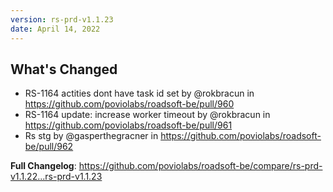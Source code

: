 ```yaml
---
version: rs-prd-v1.1.23
date: April 14, 2022
---
```


## What's Changed
* RS-1164 actities dont have task id set by @rokbracun in https://github.com/poviolabs/roadsoft-be/pull/960
* RS-1164 update: increase worker timeout by @rokbracun in https://github.com/poviolabs/roadsoft-be/pull/961
* Rs stg by @gasperthegracner in https://github.com/poviolabs/roadsoft-be/pull/962


**Full Changelog**: https://github.com/poviolabs/roadsoft-be/compare/rs-prd-v1.1.22...rs-prd-v1.1.23